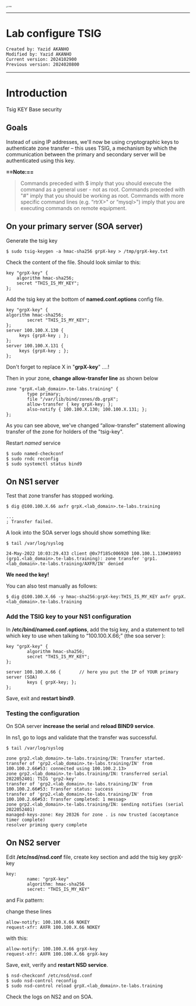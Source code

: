 
<img src="https://github.com/yakanho/training/assets/54844453/321060e5-fc84-40f7-8caa-846d0a68494b" alt="ICANN" style="zoom:25%;" />

------

# Lab configure TSIG

```
Created by: Yazid AKANHO
Modified by: Yazid AKANHO
Current version: 2024102900
Previous version: 2024020800
```
------
# Introduction
Tsig KEY Base security

## Goals
Instead of using IP addresses, we'll now be using cryptographic keys to authenticate zone transfer – this uses TSIG, a mechanism by which the communication between the primary and secondary server will be authenticated using this key.

**==Note:==**
> Commands preceded with $ imply that you should execute the command as a general user - not as root.
Commands preceded with "#" imply that you should be working as root.
Commands with more specific command lines (e.g. “rtrX>" or “mysql>") imply that you are executing commands on remote equipment.


## On your primary server (SOA server)

Generate the tsig key 

```
$ sudo tsig-keygen -a hmac-sha256 grpX-key > /tmp/grpX-key.txt
```

Check the content of the file. Should look similar to this:

```
key "grpX-key" {
	algorithm hmac-sha256;
	secret "THIS_IS_MY_KEY";
}; 
```

Add the tsig key at the bottom of **named.conf.options** config file.

```
key "grpX-key" {
algorithm hmac-sha256;
        secret "THIS_IS_MY_KEY";
};
server 100.100.X.130 {
     keys {grpX-key ; };
};
server 100.100.X.131 {
     keys {grpX-key ; };
};
```

Don't forget to replace X in "**grpX-key**" ....!

Then in your zone, **change allow-transfer line** as shown below

```
zone "grpX.<lab_domain>.te-labs.training" {                                                                               
        type primary;                                                                                                  
        file "/var/lib/bind/zones/db.grpX";                                                                                     
        allow-transfer { key grpX-key; };
        also-notify { 100.100.X.130; 100.100.X.131; };                                                                                      
};
```

As you can see above, we've changed “allow-transfer” statement allowing transfer of the zone for holders of the "tsig-key".

Restart *named* service

```
$ sudo named-checkconf
$ sudo rndc reconfig
$ sudo systemctl status bind9
```

## On NS1 server

Test that zone transfer has stopped working.
```
$ dig @100.100.X.66 axfr grpX.<lab_domain>.te-labs.training

...
; Transfer failed.
```

A look into the SOA server logs should show something like:

```
$ tail /var/log/syslog

24-May-2022 10:03:29.433 client @0x7f185c006920 100.100.1.130#38993 (grp1.<lab_domain>.te-labs.training): zone transfer 'grp1.<lab_domain>.te-labs.training/AXFR/IN' denied
```

**We need the key!**

You can also test manually as follows:

```
$ dig @100.100.X.66 -y hmac-sha256:grpX-key:THIS_IS_MY_KEY axfr grpX.<lab_domain>.te-labs.training
```


### Add the TSIG key to your NS1 configuration

In **/etc/bind/named.conf.options**, add the tsig key, and a statement to tell which key to use when talking to “100.100.X.66;” (the soa server ):

```
key "grpX-key" {
        algorithm hmac-sha256;
        secret "THIS_IS_MY_KEY";
};

server 100.100.X.66 {		// here you put the IP of YOUR primary server (SOA)
        keys { grpX-key; };
};
```

Save, exit and **restart bind9**.

### Testing the configuration

On SOA server **increase the serial** and **reload BIND9 service**. 

In ns1, go to logs and validate that the transfer was successful.

```
$ tail /var/log/syslog

zone grp2.<lab_domain>.te-labs.training/IN: Transfer started.
transfer of 'grp2.<lab_domain>.te-labs.training/IN' from 100.100.2.66#53: connected using 100.100.2.13>
zone grp2.<lab_domain>.te-labs.training/IN: transferred serial 2022052401: TSIG 'grp2-key'
transfer of 'grp2.<lab_domain>.te-labs.training/IN' from 100.100.2.66#53: Transfer status: success
transfer of 'grp2.<lab_domain>.te-labs.training/IN' from 100.100.2.66#53: Transfer completed: 1 messag>
zone grp2.<lab_domain>.te-labs.training/IN: sending notifies (serial 2022052401)
managed-keys-zone: Key 20326 for zone . is now trusted (acceptance timer complete)
resolver priming query complete
```

## On NS2 server

Edit **/etc/nsd/nsd.conf** file, create key section and add the tsig key grpX-key

```
key:
        name: "grpX-key"
        algorithm: hmac-sha256
        secret: "THIS_IS_MY_KEY"
```
and Fix pattern:

change these lines

```
allow-notify: 100.100.X.66 NOKEY
request-xfr: AXFR 100.100.X.66 NOKEY
```
with this:

```
allow-notify: 100.100.X.66 grpX-key
request-xfr: AXFR 100.100.X.66 grpX-key
```


Save, exit, verify and **restart NSD service**.

```
$ nsd-checkconf /etc/nsd/nsd.conf
$ sudo nsd-control reconfig
$ sudo nsd-control reload grpX.<lab_domain>.te-labs.training
```

Check the logs on NS2 and on SOA.
